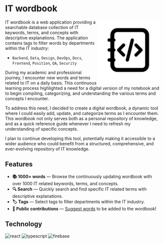 # IT wordbook

<img align="right" width="200px" src="./app/public/assets/icons/wordbook-logo.svg" />

IT wordbook is a web application providing a searchable database collection of IT keywords, terms, and concepts with descriptive explanations. The application contains tags to filter words by departments within the IT industry:

- `Backend`, `Data`, `Design`, `DevOps`, `Docs`, `Frontend`, `Position`, `QA`, `Security`

During my academic and professional journey, I encounter new words and terms related to IT on a daily basis. This continuous learning process highlighted a need for a digital version of my notebook and to begin compiling, categorizing, and understanding the various terms and concepts I encounter.

To address this need, I decided to create a digital wordbook, a dynamic tool where I could easily add, update, and categorize terms as I encounter them. This wordbook not only serves both as a personal repository of knowledge, and as a quick reference guide whenever I need to refresh my understanding of specific concepts.

I plan to continue developing this tool, potentially making it accessible to a wider audience who could benefit from a structured, comprehensive, and ever-evolving repository of IT knowledge.

## Features

- **📚 1000+ words** — Browse the continuously updating wordbook with over 1000 IT related keywords, terms, and concepts.
- **🔍 Search** — Quickly search and find specific IT related terms with descriptive explanations.
- **🏷️ Tags** — Select tags to filter departments within the IT industry.
- **🤝 Public contributions** — [Suggest words]() to be added to the wordbook!

## Technology

![react][react]
![typescript][typescript]
![firebase][firebase]

[typescript]: https://img.shields.io/badge/typescript-3178C6?style=for-the-badge&logo=typescript&logoColor=white
[react]: https://img.shields.io/badge/react-61DAFB?style=for-the-badge&logo=react&logoColor=black
[firebase]: https://img.shields.io/badge/firebase-FFCA28?style=for-the-badge&logo=firebase&logoColor=black
